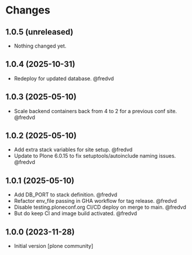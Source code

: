 # Changes
## 1.0.5 (unreleased)


- Nothing changed yet.


## 1.0.4 (2025-10-31)


- Redeploy for updated database. @fredvd


## 1.0.3 (2025-05-10)

- Scale backend containers back from 4 to 2 for a previous conf site. @fredvd


## 1.0.2 (2025-05-10)

- Add extra stack variables for site setup. @fredvd
- Update to Plone 6.0.15 to fix setuptools/autoinclude naming issues.
  @fredvd


## 1.0.1 (2025-05-10)

- Add DB_PORT to stack definition.  @fredvd
- Refactor env_file passing in GHA workflow for tag release. @fredvd
- Disable testing.ploneconf.org CI/CD deploy on merge to main. @fredvd
- But do keep CI and image build activated. @fredvd


## 1.0.0 (2023-11-28)

- Initial version [plone community]
